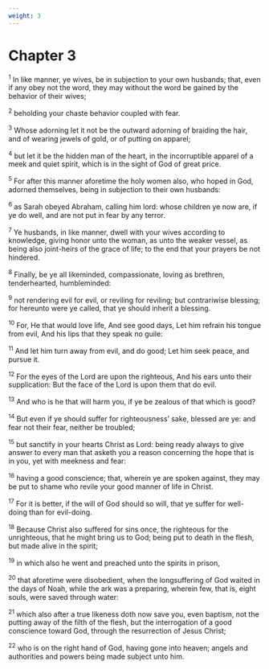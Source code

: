 ```yaml
---
weight: 3
---
```


# Chapter 3

<sup>1</sup> In like manner, ye wives, be in subjection to your own husbands; that, even if any obey not the word, they may without the word be gained by the behavior of their wives; 

<sup>2</sup> beholding your chaste behavior coupled with fear. 

<sup>3</sup> Whose adorning let it not be the outward adorning of braiding the hair, and of wearing jewels of gold, or of putting on apparel; 

<sup>4</sup> but let it be the hidden man of the heart, in the incorruptible apparel of a meek and quiet spirit, which is in the sight of God of great price. 

<sup>5</sup> For after this manner aforetime the holy women also, who hoped in God, adorned themselves, being in subjection to their own husbands: 

<sup>6</sup> as Sarah obeyed Abraham, calling him lord: whose children ye now are, if ye do well, and are not put in fear by any terror. 

<sup>7</sup> Ye husbands, in like manner, dwell with your wives according to knowledge, giving honor unto the woman, as unto the weaker vessel, as being also joint-heirs of the grace of life; to the end that your prayers be not hindered. 

<sup>8</sup> Finally, be ye all likeminded, compassionate, loving as brethren, tenderhearted, humbleminded: 

<sup>9</sup> not rendering evil for evil, or reviling for reviling; but contrariwise blessing; for hereunto were ye called, that ye should inherit a blessing. 

<sup>10</sup> For, He that would love life, And see good days, Let him refrain his tongue from evil, And his lips that they speak no guile: 

<sup>11</sup> And let him turn away from evil, and do good; Let him seek peace, and pursue it. 

<sup>12</sup> For the eyes of the Lord are upon the righteous, And his ears unto their supplication: But the face of the Lord is upon them that do evil. 

<sup>13</sup> And who is he that will harm you, if ye be zealous of that which is good? 

<sup>14</sup> But even if ye should suffer for righteousness’ sake, blessed are ye: and fear not their fear, neither be troubled; 

<sup>15</sup> but sanctify in your hearts Christ as Lord: being ready always to give answer to every man that asketh you a reason concerning the hope that is in you, yet with meekness and fear: 

<sup>16</sup> having a good conscience; that, wherein ye are spoken against, they may be put to shame who revile your good manner of life in Christ. 

<sup>17</sup> For it is better, if the will of God should so will, that ye suffer for well-doing than for evil-doing. 

<sup>18</sup> Because Christ also suffered for sins once, the righteous for the unrighteous, that he might bring us to God; being put to death in the flesh, but made alive in the spirit; 

<sup>19</sup> in which also he went and preached unto the spirits in prison, 

<sup>20</sup> that aforetime were disobedient, when the longsuffering of God waited in the days of Noah, while the ark was a preparing, wherein few, that is, eight souls, were saved through water: 

<sup>21</sup> which also after a true likeness doth now save you, even baptism, not the putting away of the filth of the flesh, but the interrogation of a good conscience toward God, through the resurrection of Jesus Christ; 

<sup>22</sup> who is on the right hand of God, having gone into heaven; angels and authorities and powers being made subject unto him. 


